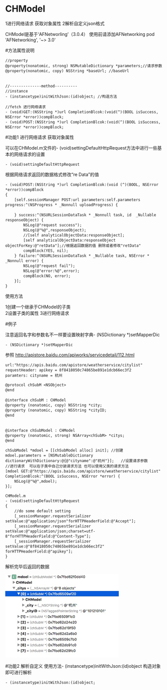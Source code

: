# CHModel
1进行网络请求 获取对象属性  2解析自定义json格式

CHModel是基于‘AFNetworling’（3.0.4） 使用前请添加AFNetworking     pod 'AFNetworking', '~> 3.0'

#方法属性说明
```
//property
@property(nonatomic, strong) NSMutableDictionary *parameters;//请求参数
@property(nonatomic, copy) NSString *baseUrl; //baseUrl


//--------------method----------
//instance
- (instancetype)initWithJson:(id)object; //构造方法

//fetch 进行网络请求
- (void)GET:(NSString *)url CompletionBlcok:(void(^)(BOOL isSuccess, NSError *error))compBlock;
- (void)POST:(NSString *)url CompletionBlcok:(void(^)(BOOL isSuccess, NSError *error))compBlock;
```

#功能1 进行网络请求 获取对象属性

可以在CHModel.m文件的- (void)settingDefaultHttpRequest方法中进行一些基本的网络请求的设置
```
- (void)settingDefaultHttpRequest
```

根据网络请求返回的数据格式修改“re Data”的值
```
- (void)POST:(NSString *)url CompletionBlcok:(void (^)(BOOL, NSError *error))compBlock
{
    [self.sessionManager POST:url parameters:self.parameters progress:^(NSProgress * _Nonnull uploadProgress) {
        
    } success:^(NSURLSessionDataTask * _Nonnull task, id  _Nullable responseObject) {
        NSLog(@"request success");
        NSLog(@"%@",responseObject);
        //[self analyticalObjectData:responseObject];
        [self analyticalObjectData:responseObject objectForKey:@"retData"];//根据返回数据的值 删除或者修改"retData"
        compBlock(YES, nil);
    } failure:^(NSURLSessionDataTask * _Nullable task, NSError * _Nonnull error) {
        NSLog(@"request fail");
        NSLog(@"error:%@",error);
        compBlock(NO, error);
    }];
}
```
使用方法

1创建一个继承于CHModel的子类  
2设置子类的属性
3进行网络请求

#例子

注意返回名字和参数名不一样要设置映射字典- (NSDictionary *)setMapperDic
```
- (NSDictionary *)setMapperDic
```
参照 http://apistore.baidu.com/apiworks/servicedetail/112.html
```
url:"https://apis.baidu.com/apistore/weatherservice/citylist"
requestHeader: apikey = 8f8418050c74865be891e1dcb66ec3f2
paramters: cityname = 杭州
```
```
@protocol chSubM <NSObject>
@end

@interface chSubM : CHModel
@property (nonatomic, copy) NSString *city;
@property (nonatomic, copy) NSString *cityID;
@end


@interface chSubModel : CHModel
@property (nonatomic, strong) NSArray<chSubM> *citys;
@end
```
```
chSubModel *mdoel = [[chSubModel alloc] init]; //创建
mdoel.parameters = [NSMutableDictionary dictionaryWithDictionary:@{@"cityname":@"杭州"}];   //设置请求参数
//进行请求  可以在子类中自己分装请求方法 也可以使用父类的请求方法
[mdoel GET:@"https://apis.baidu.com/apistore/weatherservice/citylist" CompletionBlcok:^(BOOL isSuccess, NSError *error) {
    NSLog(@"%@",mdoel);
}];
```
```
CHModel.m
- (void)settingDefaultHttpRequest
{
    //do some default setting
    [_sessionManager.requestSerializer setValue:@"application/json"forHTTPHeaderField:@"Accept"];
    [_sessionManager.requestSerializer setValue:@"application/json;charset=utf-8"forHTTPHeaderField:@"Content-Type"];
    [_sessionManager.requestSerializer setValue:@"8f8418050c74865be891e1dcb66ec3f2" forHTTPHeaderField:@"apikey"];
}
```
解析完毕后返回的数据

![1111](https://github.com/GithubChinaCH/CHModel/raw/master/1111.png)

#功能2 解析自定义
使用方法- (instancetype)initWithJson:(id)object 构造对象即可进行解析
```
- (instancetype)initWithJson:(id)object;
```

